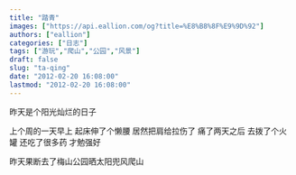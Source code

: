 ```yaml
---
title: "踏青"
images: ["https://api.eallion.com/og?title=%E8%B8%8F%E9%9D%92"]
authors: ["eallion"]
categories: ["日志"]
tags: ["游玩","爬山","公园","风景"]
draft: false
slug: "ta-qing"
date: "2012-02-20 16:08:00"
lastmod: "2012-02-20 16:08:00"
---
```


昨天是个阳光灿烂的日子

上个周的一天早上
起床伸了个懒腰
居然把肩给拉伤了
痛了两天之后
去拨了个火罐
还吃了很多药
才勉强好

昨天果断去了梅山公园晒太阳兜风爬山
